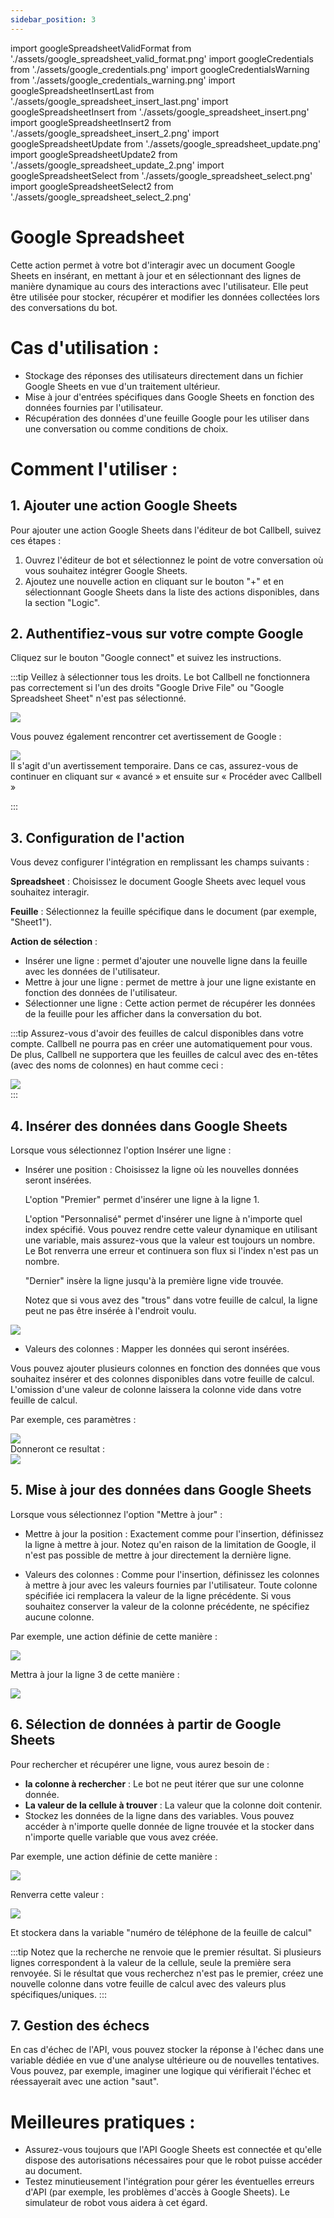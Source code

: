 ```yaml
---
sidebar_position: 3
---
```


import googleSpreadsheetValidFormat from './assets/google_spreadsheet_valid_format.png'
import googleCredentials from './assets/google_credentials.png'
import googleCredentialsWarning from './assets/google_credentials_warning.png'
import googleSpreadsheetInsertLast from './assets/google_spreadsheet_insert_last.png'
import googleSpreadsheetInsert from './assets/google_spreadsheet_insert.png'
import googleSpreadsheetInsert2 from './assets/google_spreadsheet_insert_2.png'
import googleSpreadsheetUpdate from './assets/google_spreadsheet_update.png'
import googleSpreadsheetUpdate2 from './assets/google_spreadsheet_update_2.png'
import googleSpreadsheetSelect from './assets/google_spreadsheet_select.png'
import googleSpreadsheetSelect2 from './assets/google_spreadsheet_select_2.png'

# Google Spreadsheet

Cette action permet à votre bot d'interagir avec un document Google Sheets en insérant, en mettant à jour et en sélectionnant des lignes de manière dynamique au cours des interactions avec l'utilisateur. Elle peut être utilisée pour stocker, récupérer et modifier les données collectées lors des conversations du bot.

# Cas d'utilisation :

- Stockage des réponses des utilisateurs directement dans un fichier Google Sheets en vue d'un traitement ultérieur.
- Mise à jour d'entrées spécifiques dans Google Sheets en fonction des données fournies par l'utilisateur.
- Récupération des données d'une feuille Google pour les utiliser dans une conversation ou comme conditions de choix.

# Comment l'utiliser :

## 1. Ajouter une action Google Sheets

Pour ajouter une action Google Sheets dans l'éditeur de bot Callbell, suivez ces étapes :

1. Ouvrez l'éditeur de bot et sélectionnez le point de votre conversation où vous souhaitez intégrer Google Sheets.
2. Ajoutez une nouvelle action en cliquant sur le bouton "+" et en sélectionnant Google Sheets dans la liste des actions disponibles, dans la section "Logic".

## 2. Authentifiez-vous sur votre compte Google

Cliquez sur le bouton "Google connect" et suivez les instructions.

:::tip
Veillez à sélectionner tous les droits. Le bot Callbell ne fonctionnera pas correctement si l'un des droits "Google Drive File" ou "Google Spreadsheet Sheet" n'est pas sélectionné.

<div class="text--center">
    <img src={googleCredentials} width={500} />
</div>

Vous pouvez également rencontrer cet avertissement de Google :

<div class="text--center">
    <img src={googleCredentialsWarning} width={500} />
</div>
Il s'agit d'un avertissement temporaire. Dans ce cas, assurez-vous de continuer en cliquant sur « avancé » et ensuite sur « Procéder avec Callbell »

:::

## 3. Configuration de l'action

Vous devez configurer l'intégration en remplissant les champs suivants :

**Spreadsheet** : Choisissez le document Google Sheets avec lequel vous souhaitez interagir.

**Feuille** : Sélectionnez la feuille spécifique dans le document (par exemple, "Sheet1").

**Action de sélection** :

- Insérer une ligne : permet d'ajouter une nouvelle ligne dans la feuille avec les données de l'utilisateur.
- Mettre à jour une ligne : permet de mettre à jour une ligne existante en fonction des données de l'utilisateur.
- Sélectionner une ligne : Cette action permet de récupérer les données de la feuille pour les afficher dans la conversation du bot.

:::tip
Assurez-vous d'avoir des feuilles de calcul disponibles dans votre compte. Callbell ne pourra pas en créer une automatiquement pour vous.
De plus, Callbell ne supportera que les feuilles de calcul avec des en-têtes (avec des noms de colonnes) en haut comme ceci :

<div class="text--center">
    <img src={googleSpreadsheetValidFormat} width={500} />
</div>
:::

## 4. Insérer des données dans Google Sheets

Lorsque vous sélectionnez l'option Insérer une ligne :

- Insérer une position : Choisissez la ligne où les nouvelles données seront insérées.

  L'option "Premier" permet d'insérer une ligne à la ligne 1.

  L'option "Personnalisé" permet d'insérer une ligne à n'importe quel index spécifié. Vous pouvez rendre cette valeur dynamique en utilisant une variable, mais assurez-vous que la valeur est toujours un nombre. Le Bot renverra une erreur et continuera son flux si l'index n'est pas un nombre.

  "Dernier" insère la ligne jusqu'à la première ligne vide trouvée.

  Notez que si vous avez des "trous" dans votre feuille de calcul, la ligne peut ne pas être insérée à l'endroit voulu.

<div class="text--center">
    <img src={googleSpreadsheetInsertLast} width={500} />
</div>

- Valeurs des colonnes : Mapper les données qui seront insérées.

Vous pouvez ajouter plusieurs colonnes en fonction des données que vous souhaitez insérer et des colonnes disponibles dans votre feuille de calcul.
L'omission d'une valeur de colonne laissera la colonne vide dans votre feuille de calcul.

Par exemple, ces paramètres :

<div class="text--center">
    <img src={googleSpreadsheetInsert} width={500} />
</div>
Donneront ce resultat :
<div class="text--center">
    <img src={googleSpreadsheetInsert2} width={500} />
</div>

## 5. Mise à jour des données dans Google Sheets

Lorsque vous sélectionnez l'option "Mettre à jour" :

- Mettre à jour la position : Exactement comme pour l'insertion, définissez la ligne à mettre à jour. Notez qu'en raison de la limitation de Google, il n'est pas possible de mettre à jour directement la dernière ligne.

- Valeurs des colonnes : Comme pour l'insertion, définissez les colonnes à mettre à jour avec les valeurs fournies par l'utilisateur. Toute colonne spécifiée ici remplacera la valeur de la ligne précédente. Si vous souhaitez conserver la valeur de la colonne précédente, ne spécifiez aucune colonne.

Par exemple, une action définie de cette manière :

<div class="text--center">
    <img src={googleSpreadsheetUpdate} width={500} />
</div>

Mettra à jour la ligne 3 de cette manière :

<div class="text--center">
    <img src={googleSpreadsheetUpdate2} width={500} />
</div>

## 6. Sélection de données à partir de Google Sheets

Pour rechercher et récupérer une ligne, vous aurez besoin de :

- **la colonne à rechercher** : Le bot ne peut itérer que sur une colonne donnée.
- **La valeur de la cellule à trouver** : La valeur que la colonne doit contenir.
- Stockez les données de la ligne dans des variables. Vous pouvez accéder à n'importe quelle donnée de ligne trouvée et la stocker dans n'importe quelle variable que vous avez créée.

Par exemple, une action définie de cette manière :

<div class="text--center">
    <img src={googleSpreadsheetSelect} width={500} />
</div>

Renverra cette valeur :

<div class="text--center">
    <img src={googleSpreadsheetSelect2} width={500} />
</div>

Et stockera dans la variable "numéro de téléphone de la feuille de calcul"

:::tip
Notez que la recherche ne renvoie que le premier résultat. Si plusieurs lignes correspondent à la valeur de la cellule, seule la première sera renvoyée. Si le résultat que vous recherchez n'est pas le premier, créez une nouvelle colonne dans votre feuille de calcul avec des valeurs plus spécifiques/uniques.
:::

## 7. Gestion des échecs

En cas d'échec de l'API, vous pouvez stocker la réponse à l'échec dans une variable dédiée en vue d'une analyse ultérieure ou de nouvelles tentatives.
Vous pouvez, par exemple, imaginer une logique qui vérifierait l'échec et réessayerait avec une action "saut".

# Meilleures pratiques :

- Assurez-vous toujours que l'API Google Sheets est connectée et qu'elle dispose des autorisations nécessaires pour que le robot puisse accéder au document.
- Testez minutieusement l'intégration pour gérer les éventuelles erreurs d'API (par exemple, les problèmes d'accès à Google Sheets). Le simulateur de robot vous aidera à cet égard.
